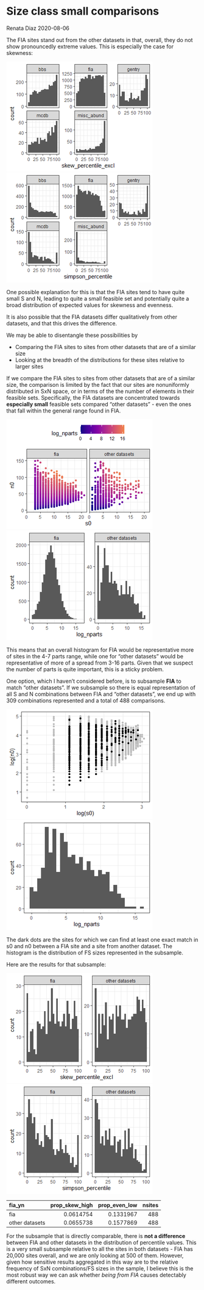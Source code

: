 Size class small comparisons
================
Renata Diaz
2020-08-06

The FIA sites stand out from the other datasets in that, overall, they
do not show pronouncedly extreme values. This is especially the case for
skewness:

![](smallness_files/figure-gfm/overall%20hists-1.png)<!-- -->![](smallness_files/figure-gfm/overall%20hists-2.png)<!-- -->

One possible explanation for this is that the FIA sites tend to have
quite small S and N, leading to quite a small feasible set and
potentially quite a broad distribution of expected values for skewness
and evenness.

It is also possible that the FIA datasets differ qualitatively from
other datasets, and that this drives the difference.

We may be able to disentangle these possibilities by

  - Comparing the FIA sites to sites from other datasets that are of a
    similar size
  - Looking at the breadth of the distributions for these sites relative
    to larger sites

If we compare the FIA sites to sites from other datasets that are of a
similar size, the comparison is limited by the fact that our sites are
nonuniformly distributed in SxN space, or in terms of the the number of
elements in their feasible sets. Specifically, the FIA datasets are
concentrated towards **especially small** feasible sets compared “other
datasets” - even the ones that fall within the general range found in
FIA.

![](smallness_files/figure-gfm/small-1.png)<!-- -->![](smallness_files/figure-gfm/small-2.png)<!-- -->

This means that an overall histogram for FIA would be representative
more of sites in the 4-7 parts range, while one for “other datasets”
would be representative of more of a spread from 3-16 parts. Given that
we suspect the number of parts is quite important, this is a sticky
problem.

One option, which I haven’t considered before, is to subsample **FIA**
to match “other datasets”. If we subsample so there is equal
representation of all S and N combinations between FIA and “other
datasets”, we end up with 309 combinations represented and a total of
488 comparisons.

![](smallness_files/figure-gfm/subsampling-1.png)<!-- -->![](smallness_files/figure-gfm/subsampling-2.png)<!-- -->

The dark dots are the sites for which we can find at least one exact
match in s0 and n0 between a FIA site and a site from another dataset.
The histogram is the distribution of FS sizes represented in the
subsample.

Here are the results for that subsample:

![](smallness_files/figure-gfm/subsample%20results-1.png)<!-- -->![](smallness_files/figure-gfm/subsample%20results-2.png)<!-- -->

<div class="kable-table">

| fia\_yn        | prop\_skew\_high | prop\_even\_low | nsites |
| :------------- | ---------------: | --------------: | -----: |
| fia            |        0.0614754 |       0.1331967 |    488 |
| other datasets |        0.0655738 |       0.1577869 |    488 |

</div>

For the subsample that is directly comparable, there is **not a
difference** between FIA and other datasets in the distribution of
percentile values. This is a very small subsample relative to all the
sites in both datasets - FIA has 20,000 sites overall, and we are only
looking at 500 of them. However, given how sensitive results aggregated
in this way are to the relative frequency of SxN combinations/FS sizes
in the sample, I believe this is the most robust way we can ask whether
*being from FIA* causes detectably different outcomes.
